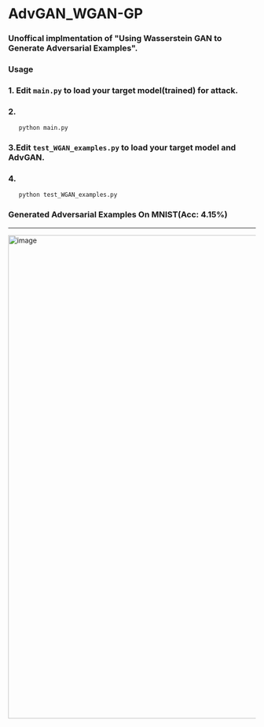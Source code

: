 # AdvGAN_WGAN-GP
### Unoffical implmentation of "Using Wasserstein GAN to Generate Adversarial Examples".
### Usage
### 1. Edit `main.py` to load your target model(trained) for attack.
### 2. 
```
   python main.py
```
### 3.Edit `test_WGAN_examples.py` to load your target model and AdvGAN.
### 4. 
```
   python test_WGAN_examples.py
```
### Generated Adversarial Examples On MNIST(Acc: 4.15%)
---
<img width="982" alt="image" src="https://github.com/whsprite/AdvGAN_WGAN-GP/assets/62704231/effbffa1-afc0-434d-9d6c-5a6a72308c88">
